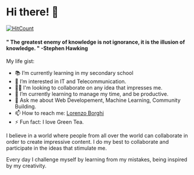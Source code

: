 # Hi there! 👋

  [![HitCount](https://hits.dwyl.com/LolloBorghi/temperatures.svg?style=flat-square)](http://hits.dwyl.com/LolloBorghi/temperatures)

#### " The greatest enemy of knowledge is not ignorance, it is the illusion of knowledge. " -Stephen Hawking 

My life gist:

- 📚 I’m currently learning in my secondary school
- 👀 I’m interested in IT and Telecommunication.
- 👯‍♂️ I'm looking to collaborate on any idea that impresses me.
- 🌱 I’m currently learning to manage my time, and be productive.
- 💬 Ask me about Web Developement, Machine Learning, Community Building.
- 📫 How to reach me: [Lorenzo Borghi](mailto:info.borghilorenzo@gmail.com?subject=[GitHub]%20Source%20Han%20Sans)
- ⚡️ Fun fact: I love Green Tea.

I believe in a world where people from all over the world can collaborate in order to create impressive content. I do my best to collaborate and participate in the ideas that stimulate me.

Every day I challenge myself by learning from my mistakes, being inspired by my creativity.
<!---
LolloBorghi/LolloBorghi is a ✨ special ✨ repository because its `README.md` (this file) appears on your GitHub profile.
You can click the Preview link to take a look at your changes.
--->
